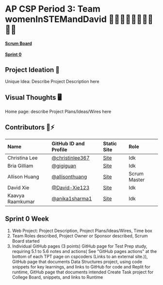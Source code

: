 # AP CSP Period 3: Team womenInSTEMandDavid 👩‍💻👩‍💻👩‍💻👩‍💻🧑‍💻

#### [Scrum Board](https://github.com/christinlee367/womenInSTEMandDavid/projects/1)

#### [Sprint 0](https://github.com/christinlee367/womenInSTEMandDavid/blob/main/README.md#sprint-0-week)

## Project Ideation 🚀
Unique Idea: Describe Project Description here<br>

## Visual Thoughts 🖥
Home page: describe Project Plans/Ideas/Wires here<br>

## Contributors 👋⚡️
| Name | GitHub ID and Profile | Static Site | Role |
|:-----|:----------------------|:------|:--------|
| Christina Lee | [@christinlee367](https://github.com/christinlee367) | [Site](https://github.com/christinlee367/christinlee367.github.io) | Idk
| Bria Gilliam | [@gigiguan](https://github.com/gigiguan) | [Site](http://b-g101.github.io) | Idk
| Allison Huang | [@allisonthuang](https://github.com/allisonthuang) | [Site](https://github.com/allisonthuang/allisonthuang.github.io) | Scrum Master
| David Xie | [@David-Xie123](https://github.com/David-Xie123) | [Site](https://github.com/David-Xie123/David-Xie123.github.io) | Idk
| Kaavya Raamkumar | [@anika1sharma1](https://github.com/anika1sharma1) | [Site](https://github.com/rkaavya/rkaavya.github.io) | Idk

## Sprint 0 Week
1. Web Project: Project Description, Project Plans/Ideas/Wires, Time box
2. Team Roles described, Project Owner or Sponsor described, Scrum Board started
3. Individual GitHub pages (3 points) GitHub page for Test Prep study, requiring 5.1 to 5.6 notes and actions( See "GitHub pages actions" at the bottom of each TPT page on cspcoders (Links to an external site.)), GitHub page that documents Data Structures project, using code snippets for key learnings, and links to  GitHub for code and Replit for runtime, GitHub page that documents intended Create Task project for College Board, snippets, and links to Runtime
